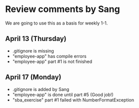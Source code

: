 # Review comments by Sang

We are going to use this as a basis for
weekly 1-1.

## April 13 (Thursday)

- .gitignore is missing
- "employee-app" has compile errors
- "employee-app" part #1 is not finished


## April 17 (Monday)

- .gitignore is added by Sang
- "employee-app" is done until part #5 (Good job!)
- "sba_exercise" part #1 failed with NumberFormatException